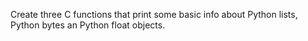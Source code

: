 Create three C functions that print some basic info about Python lists, Python bytes an Python float objects.

